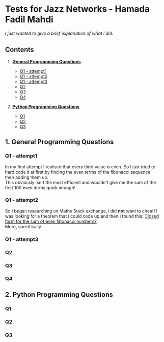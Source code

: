 # Tests for Jazz Networks - Hamada Fadil Mahdi
###### I just wanted to give a brief explanation of what I did.
## Contents

1. [__General Programming Questions__](#t1)
   * [Q1 - attempt1](#gq1-a1)
   * [Q1 - attempt2](#gq1-a2)
   * [Q1 - attempt3](#gq1-a3)
   * [Q2](#gq2)
   * [Q3](#gq3)
   * [Q4](#gq4)
   
2. [__Python Programming Questions__](#t2)
   * [Q1](#pq1)
   * [Q2](#pq2)
   * [Q3](#pq3)
    





## <a name="t1"> __1. General Programming Questions__</a>

### <a name="gq1-a1"> Q1 - attempt1</a>
   In my first attempt I realised that every third value is even.
   So I just tried to hard code it at first by finding the even terms of the fibonacci sequence then adding them up.  
   This obviously isn't the most efficient and wouldn't give me the sum of the first 100 even terms quick enough!
### <a name="gq1-a2"> Q1 - attempt2</a>
   So I began researching on Maths Stack exchange, I did __not__ want to cheat! I was looking for a theorem that I could code up and then I found this: [Closed form for the sum of even fibonacci numbers?](https://math.stackexchange.com/questions/323058/closed-form-for-the-sum-of-even-fibonacci-numbers?utm_medium=organic&utm_source=google_rich_qa&utm_campaign=google_rich_qa).  
   More, specifically 
### <a name="gq1-a3"> Q1 - attempt3</a>
### <a name="gq2"> Q2</a>
### <a name="gq3"> Q3</a>
### <a name="gq4"> Q4</a>

## <a name="t2"> __2. Python Programming Questions__</a>

### <a name="pq1"> Q1</a>
### <a name="pq2"> Q2</a>
### <a name="pq3"> Q3</a>













